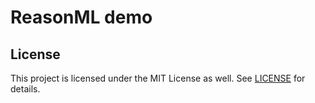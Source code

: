# ReasonML demo

## License

This project is licensed under the MIT License as well. See [LICENSE](LICENSE) for details.

